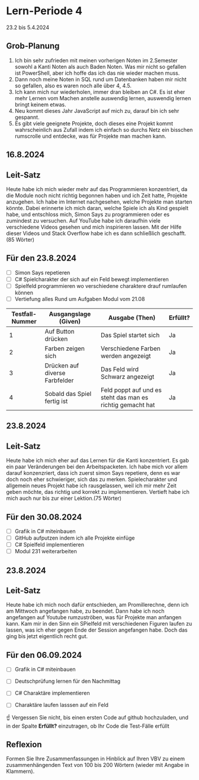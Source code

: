 # Lern-Periode 4

23.2 bis 5.4.2024

## Grob-Planung

1. Ich bin sehr zufrieden mit meinen vorherigen Noten im 2.Semester sowohl a Kanti Noten als auch Baden Noten. Was mir nicht so gefallen ist PowerShell, aber ich hoffe das ich das nie wieder machen muss.
2. Dann noch meine Noten in SQL rund um Datenbanken haben mir nicht so gefallen, also es waren noch alle über 4, 4.5. 
3. Ich kann mich nur wiederholen, immer dran bleiben an C#. Es ist eher mehr Lernen vom Machen anstelle auswendig lernen, auswendig lernen bringt keinem etwas. 
4. Neu kommt dieses Jahr JavaScript auf mich zu, darauf bin ich sehr gespannt. 
5. Es gibt viele geeignete Projekte, doch dieses eine Projekt kommt wahrscheinlich aus Zufall indem ich einfach so durchs Netz ein bisschen rumscrolle und entdecke, was für Projekte man machen kann. 

## 16.8.2024
## Leit-Satz

Heute habe ich mich wieder mehr auf das Programmieren konzentriert, da die Module noch nicht richtig begonnen haben und ich Zeit hatte, Projekte anzugehen. Ich habe im Internet nachgesehen, welche Projekte man starten könnte. Dabei erinnerte ich mich daran, welche Spiele ich als Kind gespielt habe, und entschloss mich, Simon Says zu programmieren oder es zumindest zu versuchen. Auf YouTube habe ich daraufhin viele verschiedene Videos gesehen und mich inspirieren lassen. Mit der Hilfe dieser Videos und Stack Overflow habe ich es dann schließlich geschafft.(85 Wörter)

## Für den 23.8.2024

- [ ] Simon Says repetieren
- [ ] C# Spielcharakter der sich auf ein Feld bewegt implementieren
- [ ] Spielfeld programmieren wo verschiedene charaktere drauf rumlaufen können
- [ ] Vertiefung alles Rund um Aufgaben Modul vom 21.08

| Testfall-Nummer | Ausgangslage (Given) | Ausgabe (Then) | Erfüllt? |
| --------------- | -------------------- |  --------------| -------- |
| 1               |  Auf Button drücken  | Das Spiel startet sich|  Ja      |
| 2               |  Farben zeigen sich  | Verschiedene Farben werden angezeigt | Ja        |
| 3               | Drücken auf diverse Farbfelder | Das Feld wird Schwarz angezeigt | Ja |
| 4               | Sobald das Spiel fertig ist | Feld poppt auf und es steht das man es richtig gemacht hat | Ja |

## 23.8.2024
## Leit-Satz

Heute habe ich mich eher auf das Lernen für die Kanti konzentriert. Es gab ein paar Veränderungen bei den Arbeitspacketen. Ich habe mich vor allem darauf konzenzriert, dass ich zuerst simon Says repetiere, denn es war doch noch eher schwieriger, sich das zu merken. Spielecharakter und allgemein neues Projekt habe ich rausgelassen, weil ich mir mehr Zeit geben möchte, das richtig und korrekt zu implementieren. Vertieft habe ich mich auch nur bis zur einer Lektion.(75 Wörter)

## Für den 30.08.2024

- [ ] Grafik in C# miteinbauen
- [ ] GitHub aufputzen indem ich alle Projekte einfüge
- [ ] C# Spielfeld implementieren
- [ ] Modul 231 weiterarbeiten

## 23.8.2024
## Leit-Satz

Heute habe ich mich noch dafür entschieden, am Promillerechne, denn ich am Mittwoch angefangen habe, zu beendet. Dann habe ich noch angefangen auf Youtube rumzuströben, was für Projekte man anfangen kann. Kam mir in den Sinn ein SPielfeld mit verschiedenen Figuren laufen zu lassen, was ich eher gegen Ende der Session angefangen habe. Doch das ging bis jetzt eigentlich recht gut. 

## Für den 06.09.2024

- [ ] Grafik in C# miteinbauen
- [ ] Deutschprüfung lernen für den Nachmittag
- [ ] C# Charaktäre implementieren
- [ ] Charaktäre laufen lasssen auf ein Feld





☝️ Vergessen Sie nicht, bis einen ersten Code auf github hochzuladen, und in der Spalte **Erfüllt?** einzutragen, ob Ihr Code die Test-Fälle erfüllt



## Reflexion

Formen Sie Ihre Zusammenfassungen in Hinblick auf Ihren VBV zu einem zusammenhängenden Text von 100 bis 200 Wörtern (wieder mit Angabe in Klammern).

